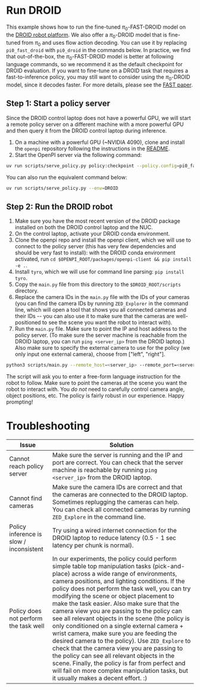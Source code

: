 # Run DROID

This example shows how to run the fine-tuned $\pi_0$-FAST-DROID model on the [DROID robot platform](https://github.com/droid-dataset/droid). We also offer a $\pi_0$-DROID model that is fine-tuned from $\pi_0$ and uses flow action decoding. You can use it by replacing `pi0_fast_droid` with `pi0_droid` in the commands below. In practice, we find that out-of-the-box, the $\pi_0$-FAST-DROID model is better at following language commands, so we recommend it as the default checkpoint for DROID evaluation. If you want to fine-tune on a DROID task that requires a fast-to-inference policy, you may still want to consider using the $\pi_0$-DROID model, since it decodes faster. For more details, please see the [FAST paper](https://pi.website/research/fast).


## Step 1: Start a policy server

Since the DROID control laptop does not have a powerful GPU, we will start a remote policy server on a different machine with a more powerful GPU and then query it from the DROID control laptop during inference.

1. On a machine with a powerful GPU (~NVIDIA 4090), clone and install the `openpi` repository following the instructions in the [README](https://github.com/Physical-Intelligence/openpi).
2. Start the OpenPI server via the following command:

```bash
uv run scripts/serve_policy.py policy:checkpoint --policy.config=pi0_fast_droid --policy.dir=s3://openpi-assets/checkpoints/pi0_fast_droid
```

You can also run the equivalent command below:

```bash
uv run scripts/serve_policy.py --env=DROID
```

## Step 2: Run the DROID robot

1. Make sure you have the most recent version of the DROID package installed on both the DROID control laptop and the NUC.
2. On the control laptop, activate your DROID conda environment.
3. Clone the openpi repo and install the openpi client, which we will use to connect to the policy server (this has very few dependencies and should be very fast to install): with the DROID conda environment activated, run `cd $OPENPI_ROOT/packages/openpi-client && pip install -e .`.
4. Install `tyro`, which we will use for command line parsing: `pip install tyro`.
5. Copy the `main.py` file from this directory to the `$DROID_ROOT/scripts` directory.
6. Replace the camera IDs in the `main.py` file with the IDs of your cameras (you can find the camera IDs by running `ZED_Explorer` in the command line, which will open a tool that shows you all connected cameras and their IDs -- you can also use it to make sure that the cameras are well-positioned to see the scene you want the robot to interact with).
7. Run the `main.py` file. Make sure to point the IP and host address to the policy server. (To make sure the server machine is reachable from the DROID laptop, you can run `ping <server_ip>` from the DROID laptop.) Also make sure to specify the external camera to use for the policy (we only input one external camera), choose from ["left", "right"].

```bash
python3 scripts/main.py --remote_host=<server_ip> --remote_port=<server_port> --external_camera="left"
```

The script will ask you to enter a free-form language instruction for the robot to follow. Make sure to point the cameras at the scene you want the robot to interact with. You _do not_ need to carefully control camera angle, object positions, etc. The policy is fairly robust in our experience. Happy prompting!

# Troubleshooting

| Issue | Solution |
|-------|----------|
| Cannot reach policy server | Make sure the server is running and the IP and port are correct. You can check that the server machine is reachable by running `ping <server_ip>` from the DROID laptop. |
| Cannot find cameras | Make sure the camera IDs are correct and that the cameras are connected to the DROID laptop. Sometimes replugging the cameras can help. You can check all connected cameras by running `ZED_Explore` in the command line. |
| Policy inference is slow / inconsistent | Try using a wired internet connection for the DROID laptop to reduce latency (0.5 - 1 sec latency per chunk is normal). |
| Policy does not perform the task well | In our experiments, the policy could perform simple table top manipulation tasks (pick-and-place) across a wide range of environments, camera positions, and lighting conditions. If the policy does not perform the task well, you can try modifying the scene or object placement to make the task easier. Also make sure that the camera view you are passing to the policy can see all relevant objects in the scene (the policy is only conditioned on a single external camera + wrist camera, make sure you are feeding the desired camera to the policy). Use `ZED_Explore` to check that the camera view you are passing to the policy can see all relevant objects in the scene. Finally, the policy is far from perfect and will fail on more complex manipulation tasks, but it usually makes a decent effort. :) |
